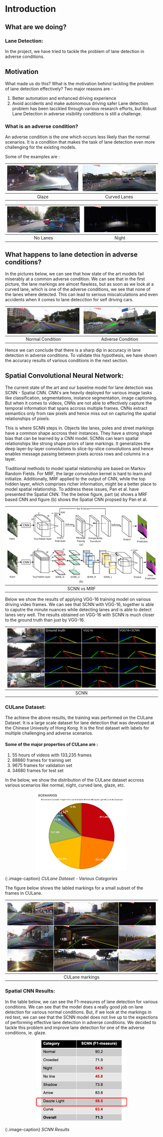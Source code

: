 # Introduction

## What are we doing?
### Lane Detection: 
In the project, we have tried to tackle the problem of lane detection in adverse conditions.

## Motivation
What made us do this? What is the motivation behind tackling the problem of lane detection effectively?
Two major reasons are - 
1. Better automation and enhanced driving experience​
2. Avoid accidents​ and make autonomous driving safer
Lane detection problem has been tacckled through various research efforts, but Robust Lane Detection in adverse visibility conditions is still a challenge. 

### What is an adverse condition?
An adverse condition is the one which occurs less likely than the normal scenarios. It is a condition that makes the task of lane detection even more challenging for the existing models. 

Some of the examples are :
<style>
.image-caption {
  text-align: center;
  font-size: .8rem;
  color: light-grey;
} 
</style>

| ![Glaze](images/glaze.png "Glaze") | ![Curved Lanes](images/curvedlanes.png "Curved Lanes") |
| :---: | :---: |
| Glaze | Curved Lanes |

<style>
.image-caption {
  text-align: center;
  font-size: .8rem;
  color: light-grey;
} 
</style>

| ![No Lanes](images/nolane.png "No Lanes") | ![Night](images/night.png "Night") |
| :---: | :---: |
| No Lanes | Night |



## What happens to lane detection in adverse conditions?
In the pictures below, we can see that how state of the art models fail miserably at a common adverse condition. We can see that in the first picture, the lane markings are almost flawless, but as soon as we look at a curved lane, which is one of the adverse conditions, we see that none of the lanes where detected. This can lead to serious miscalculations and even accidents when it comes to lane detecction for self driving cars.




|![Before](images/before.png "Before")|![After](images/after.png "After")|  
| :---: | :---: | 
| Normal Condition |Adverse Condition|







Hence we can conclude that there is a sharp dip in accuracy in lane detection in adverse conditions. To validate this hypothesis, we have shown the accuracy results of various conditions in the next section.
## Spatial Convolutional Neural Network:
The current state of the art and our baseline model for lane detection was SCNN - Spatial CNN. CNN's are heavily deployed for various image tasks like classification, segmentations, instance segmentation, image captioning. But when it comes to videos, CNNs are not able to effectively capture the temporal information that spans accross multiple frames. CNNs extract semantics only from raw pixels and hence miss out on capturing the spatial relationships of pixels. 

This is where SCNN steps in. Objects like lanes, poles and street markings have a common shape accross their instances. They have a strong shape bias that can be learned by a CNN model. SCNNs can learn spatial relationships like strong shape priors of lane markings. It generalizes the deep layer-by-layer convolutions to slice-by-slice convolutions and hence enables message passing between pixels across rows and columns in a layer. 

Traditional methods to model spatial relationship are based on Markov Random Fields. For MRF, the large convolution kernel is hard to learn and initialize. Additionally, MRF  applied to the
output of CNN, while the top hidden layer, which comprises richer information, might be a better place to model spatial relationship. To address these issues, Pan et al. have presented the Spatial CNN. The the below figure, part (a) shows a MRF based CNN and figure (b) shows the Spatial CNN propsed by Pan et al.



|![SCNN vs MRF](images/scnn-diag.png "SCNN vs MRF") 
| :---: |
| SCNN vs MRF 






Below we show the results of applying VGG-16 training model on various driving video frames. We can see that SCNN with VGG-16, together is able to caputre the minute nuances while detecting lanes and is able to detect lanes very well. The results obtained on VGG-16 with SCNN is much closer to the ground truth than just by VGG-16.



|![SCNN ](images/scnn_result.png "SCNN ") 
| :---: |
| SCNN |








### CULane Dataset:

The achieve the above results, the training was performed on the CULane Dataset. It is a large scale dataset for lane detection that was developed at the Chinese Univesity of Hong Kong. It is the first dataset with labels for multiple challenging and adverse scenarios. 

#### Some of the major properties of CULane are :

1. 55 hours of videos with 133,235 frames
2. 88880 frames for training set
3. 9675 frames for validation set
4. 34680 frames for test set

In the below, we show the distribution of the CULane dataset accross various scenarios like normal, night, curved lane, glaze, etc.  

<!-- img src="images/test.png"  width="40%" height="40%"> -->

<style>
.image-caption {
  text-align: center;
  font-size: .8rem;
  color: light-grey;
}
</style>

<p align="center">
	<img src="images/test.png" width="300" />
</p>

{:.image-caption}
*CULane Dataset - Various Categories*

The figure below shows the labled markings for a small subset of the frames in CULane.


<p align="center">



|![CULane markings ](images/markings_culane.png "CULane markings ")
| :---: |
| CULane markings | 


</p>


### Spatial CNN Results:

In the table below, we can see the F1-measures of lane detection for various conditions. We can see that the model does a really good job on lane detection for various normal conditions. But, if we look at the markings in red text, we can see that the SCNN model does not live up to the expections of performing effective lane detection in adverse conditions. We decided to tackle this problem and improve lane detection for one of the adverse conditions, ie. glaze. 


<p align="center">
	<img src="images/scnn_table.png" width="300" />
</p>

{:.image-caption}
*SCNN Results*
